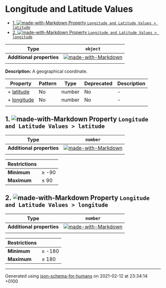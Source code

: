 # Longitude and Latitude Values

- [1. ![made-with-Markdown](https://img.shields.io/badge/Required-blue) Property `Longitude and Latitude Values > latitude`](#latitude)
- [2. ![made-with-Markdown](https://img.shields.io/badge/Required-blue) Property `Longitude and Latitude Values > longitude`](#longitude)

| Type | `object` |
| ---- | --- |
| **Additional properties** |[![made-with-Markdown](https://img.shields.io/badge/Any%20type-allowed-green)](# "Additional Properties of any type are allowed.")|
|  |  |

**Description:** A geographical coordinate.

| Property | Pattern | Type | Deprecated | Description |
| -------- | ------- | ---- | ---------- | ----------- |
|+  [latitude](#latitude)|No|number|No|-|
|+  [longitude](#longitude)|No|number|No|-|
|  |  |  |  |  |

## <a name="latitude"></a>1. ![made-with-Markdown](https://img.shields.io/badge/Required-blue) Property `Longitude and Latitude Values > latitude`

| Type | `number` |
| ---- | --- |
| **Additional properties** |[![made-with-Markdown](https://img.shields.io/badge/Any%20type-allowed-green)](# "Additional Properties of any type are allowed.")|
|  |  |

| Restrictions |   |
| ------------ | - |
| **Minimum** | &ge; -90 |
| **Maximum** | &le; 90 |

## <a name="longitude"></a>2. ![made-with-Markdown](https://img.shields.io/badge/Required-blue) Property `Longitude and Latitude Values > longitude`

| Type | `number` |
| ---- | --- |
| **Additional properties** |[![made-with-Markdown](https://img.shields.io/badge/Any%20type-allowed-green)](# "Additional Properties of any type are allowed.")|
|  |  |

| Restrictions |   |
| ------------ | - |
| **Minimum** | &ge; -180 |
| **Maximum** | &le; 180 |

----------------------------------------------------------------------------------------------------------------------------
Generated using [json-schema-for-humans](https://github.com/coveooss/json-schema-for-humans) on 2021-02-12 at 23:34:14 +0100